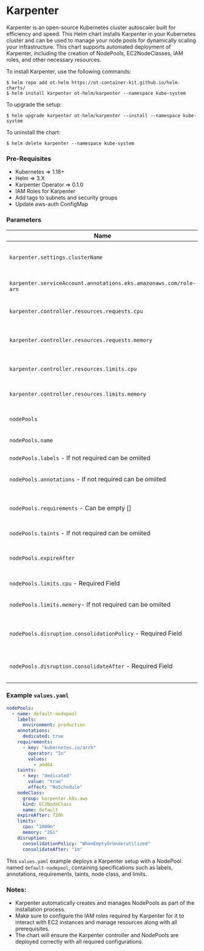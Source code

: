 
# Karpenter

Karpenter is an open-source Kubernetes cluster autoscaler built for efficiency and speed. This Helm chart installs Karpenter in your Kubernetes cluster and can be used to manage your node pools for dynamically scaling your infrastructure. This chart supports automated deployment of Karpenter, including the creation of NodePools, EC2NodeClasses, IAM roles, and other necessary resources.

To install Karpenter, use the following commands:

```shell
$ helm repo add ot-helm https://ot-container-kit.github.io/helm-charts/
$ helm install karpenter ot-helm/karpenter --namespace kube-system
```

To upgrade the setup:

```shell
$ helm upgrade karpenter ot-helm/karpenter --install --namespace kube-system
```

To uninstall the chart:

```shell
$ helm delete karpenter --namespace kube-system
```

### Pre-Requisites

- Kubernetes => 1.18+
- Helm => 3.X
- Karpenter Operator => 0.1.0
- IAM Roles for Karpenter
- Add tags to subnets and security groups
- Update aws-auth ConfigMap

### Parameters

|                             **Name**                               |              **Value**         |                   **Description**              |
|--------------------------------------------------------------------|:-------------------------------|------------------------------------------------|
| `karpenter.settings.clusterName`                                   | `my-cluster`                   | The name of your Kubernetes cluster            |     
| `karpenter.serviceAccount.annotations.eks.amazonaws.com/role-arn`  |  Required                      | IAM role ARN for Karpenter controller          |
| `karpenter.controller.resources.requests.cpu`                      | `1`                            | CPU request for Karpenter controller           |
| `karpenter.controller.resources.requests.memory`                   | `1Gi`                          | Memory request for Karpenter controller        |
| `karpenter.controller.resources.limits.cpu`                        | `1`                            | CPU limit for Karpenter controller             |
| `karpenter.controller.resources.limits.memory`                     | `1Gi`                          | Memory limit for Karpenter controller          |
| `nodePools`                                                        | []                             | List of NodePools to be created                |
| `nodePools.name`                                                   | default-nodepool               | Name of the NodePool                           |
| `nodePools.labels`       - If not required can be omiited          | {}                             | Labels for the NodePool                        |
| `nodePools.annotations`  - If not required can be omiited          | {}                             | Annotations for the NodePool                   |
| `nodePools.requirements` - Can be empty []                         | []                             | Node requirements like CPU, memory, etc.       |
| `nodePools.taints`       - If not required can be omiited          | []                             | Taints for the NodePool                        |
| `nodePools.expireAfter`                                            | 720h                           | Expiration duration for idle NodePools         |
| `nodePools.limits.cpu`   - Required Field                          | "1000m"                        | CPU limit for the NodePool                     |
| `nodePools.limits.memory`- If not required can be omiited          | "2Gi"                          | Memory limit for the NodePool                  |
| `nodePools.disruption.consolidationPolicy` - Required Field        | WhenEmptyOrUnderutilized       | Consolidation policy for underutilized nodes   |
| `nodePools.disruption.consolidateAfter`    - Required Field        | 1m                             | Time before consolidating underutilized nodes  |

### Example `values.yaml`

```yaml
nodePools:
  - name: default-nodepool
    labels:
      environment: production
    annotations:
      dedicated: true
    requirements:
      - key: "kubernetes.io/arch"
        operator: "In"
        values:
          - amd64
    taints:
      - key: "dedicated"
        value: "true"
        effect: "NoSchedule"
    nodeClass:
      group: karpenter.k8s.aws
      kind: EC2NodeClass
      name: default
    expireAfter: 720h
    limits:
      cpu: "1000m"
      memory: "2Gi"
    disruption:
      consolidationPolicy: "WhenEmptyOrUnderutilized"
      consolidateAfter: "1m"
```

This `values.yaml` example deploys a Karpenter setup with a NodePool named `default-nodepool`, containing specifications such as labels, annotations, requirements, taints, node class, and limits.

### Notes:

- Karpenter automatically creates and manages NodePools as part of the installation process.
- Make sure to configure the IAM roles required by Karpenter for it to interact with EC2 instances and manage resources along with all prerequisites.
- The chart will ensure the Karpenter controller and NodePools are deployed correctly with all required configurations.